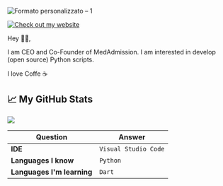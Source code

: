 ![Formato personalizzato – 1](https://user-images.githubusercontent.com/77266772/140807171-2da23004-39ef-472d-941b-591a8013d229.jpg)



[![Check out my website](https://img.shields.io/badge/my-site-orange)](medadmission.it)




Hey 👋🏻,

I am CEO and Co-Founder of MedAdmission. I am interested in develop (open source) Python scripts.

I love Coffe ☕


## &#x1f4c8; My GitHub Stats

<a href="https://github.com/bacchilega/bacchilega">
  <img align="center" src="https://github-readme-stats.vercel.app/api/top-langs/?username=bacchilega&hide=java,html&title_color=000000&text_color=000000" />
</a>

Question | Answer
--- | --- 
**IDE**  | `Visual Studio Code`
**Languages I know**  | `Python`
**Languages I'm learning** | `Dart`

